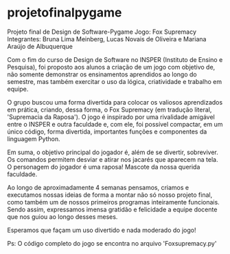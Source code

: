 # projetofinalpygame
Projeto final de Design de Software-Pygame
Jogo: Fox Supremacy
Integrantes: Bruna Lima Meinberg, Lucas Novais de Oliveira e Mariana Araújo de Albuquerque

Com o fim do curso de Design de Software no INSPER (Instituto de Ensino e Pesquisa), foi proposto aos alunos a criação de um jogo com objetivo de, não somente demonstrar os ensinamentos aprendidos ao longo do semestre, mas também exercitar o uso da lógica, criatividade e trabalho em equipe.

O grupo buscou uma forma divertida para colocar os valiosos aprendizados em prática, criando, dessa forma, o Fox Supremacy (em tradução literal, 'Supremacia da Raposa'). O jogo é inspirado por uma rivalidade amigável entre o INSPER e outra faculdade e, com ele, foi possível compactar, em um único código, forma divertida, importantes funções e componentes da linguagem Python.

Em suma, o objetivo principal do jogador é, além de se divertir, sobreviver. Os comandos permitem desviar e atirar nos jacarés que aparecem na tela. O personagem do jogador é uma raposa! Mascote da nossa querida faculdade. 

Ao longo de aproximadamente 4 semanas pensamos, criamos e executamos nossas ideias de forma a montar não só nosso projeto final, como também um de nossos primeiros programas inteiramente funcionais. Sendo assim, expressamos imensa gratidão e felicidade a equipe docente que nos guiou ao longo desses meses. 

Esperamos que façam um uso divertido e nada moderado do jogo!

Ps: O código completo do jogo se encontra no arquivo 'Foxsupremacy.py'